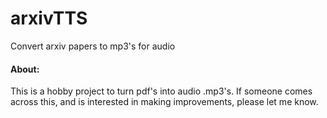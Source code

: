 # arxivTTS

Convert arxiv papers to mp3's for audio

#### About:
This is a hobby project to turn pdf's into audio .mp3's. If someone comes across this, and is interested in making improvements, please let me know.